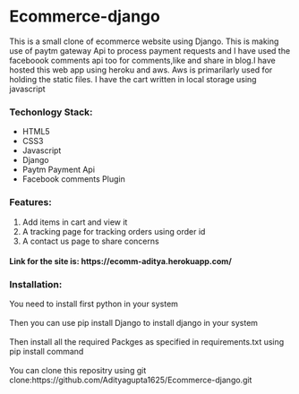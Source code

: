 <h1> Ecommerce-django</h1>
<p>This is a small clone of ecommerce website using Django. This is making use of paytm gateway Api to process payment requests and I have used the faceboook comments api too for comments,like and share in blog.I have hosted this web app using heroku and aws. Aws is primarilarly used for holding the static files. I have the cart written in local storage using javascript</p>
<h3>Techonlogy Stack:</h3>
<ul>
<li>HTML5</li>
<li>CSS3</li>
<li>Javascript</li>
<li>Django</li>
<li>Paytm Payment Api</li>
<li>Facebook comments Plugin</li>
</ul>
<h3>Features: </h3>
<ol>
<li>Add items in cart and view it</li>
<li>A tracking page for tracking orders using order id</li>
<li>A contact us page to share concerns</li>
</ol>

<h4> Link for the site is: https://ecomm-aditya.herokuapp.com/
</h4>

<h3>Installation: </h3>
<p>You need to install first python in your system
<br><br>
Then you can use pip install Django to install django in your system<br><br>
Then install all the required Packges as specified in requirements.txt using pip install command<br><br>
You can clone this repositry using git clone:https://github.com/Adityagupta1625/Ecommerce-django.git
